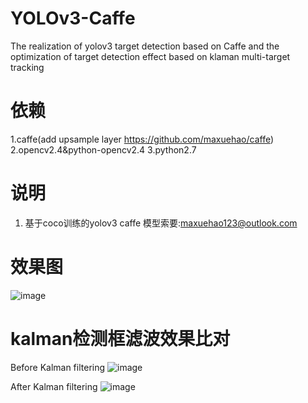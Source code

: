 # YOLOv3-Caffe
The realization of yolov3 target detection based on Caffe and the optimization of target detection effect based on klaman multi-target tracking

# 依赖
1.caffe(add upsample layer https://github.com/maxuehao/caffe)  2.opencv2.4&python-opencv2.4  3.python2.7 

# 说明
1. 基于coco训练的yolov3 caffe 模型索要:maxuehao123@outlook.com 

# 效果图
![image](https://github.com/maxuehao/yolov3-caffe/blob/master/demo.png)

# kalman检测框滤波效果比对
Before Kalman filtering
![image](https://github.com/maxuehao/yolov3-caffe/blob/master/k2.png)

After Kalman filtering
![image](https://github.com/maxuehao/yolov3-caffe/blob/master/k1.png)
